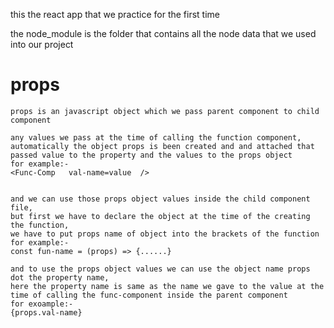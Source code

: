 this the react app that we practice for the first time 

the node_module is the folder that contains all the node data that we used into our project

# props

    props is an javascript object which we pass parent component to child component

    any values we pass at the time of calling the function component, 
    automatically the object props is been created and and attached that passed value to the property and the values to the props object
    for example:-
    <Func-Comp   val-name=value  />


    and we can use those props object values inside the child component file, 
    but first we have to declare the object at the time of the creating the function, 
    we have to put props name of object into the brackets of the function
    for example:-
    const fun-name = (props) => {......}

    and to use the props object values we can use the object name props dot the property name,
    here the property name is same as the name we gave to the value at the time of calling the func-component inside the parent component 
    for exoample:-
    {props.val-name}